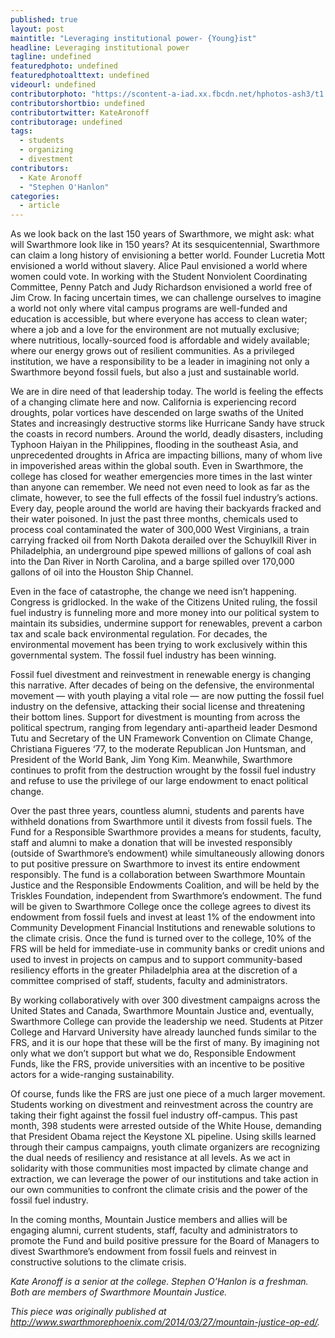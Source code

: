 ```yaml
---
published: true
layout: post
maintitle: "Leveraging institutional power- {Young}ist"
headline: Leveraging institutional power
tagline: undefined
featuredphoto: undefined
featuredphotoalttext: undefined
videourl: undefined
contributorphoto: "https://scontent-a-iad.xx.fbcdn.net/hphotos-ash3/t1.0-9/553158_10200756563619851_1919643485_n.jpg"
contributorshortbio: undefined
contributortwitter: KateAronoff
contributorage: undefined
tags: 
  - students
  - organizing
  - divestment
contributors: 
  - Kate Aronoff
  - "Stephen O'Hanlon"
categories: 
  - article
---
```


As we look back on the last 150 years of Swarthmore, we might ask: what will Swarthmore look like in 150 years? At its sesquicentennial, Swarthmore can claim a long history of envisioning a better world. Founder Lucretia Mott envisioned a world without slavery. Alice Paul envisioned a world where women could vote. In working with the Student Nonviolent Coordinating Committee, Penny Patch and Judy Richardson envisioned a world free of Jim Crow. In facing uncertain times, we can challenge ourselves to imagine a world not only where vital campus programs are well-funded and education is accessible, but where everyone has access to clean water; where a job and a love for the environment are not mutually exclusive; where nutritious, locally-sourced food is affordable and widely available; where our energy grows out of resilient communities. As a privileged institution, we have a responsibility to be a leader in imagining not only a Swarthmore beyond fossil fuels, but also a just and sustainable world.

We are in dire need of that leadership today. The world is feeling the effects of a changing climate here and now. California is experiencing record droughts, polar vortices have descended on large swaths of the United States and increasingly destructive storms like Hurricane Sandy have struck the coasts in record numbers. Around the world, deadly disasters, including Typhoon Haiyan in the Philippines, flooding in the southeast Asia, and unprecedented droughts in Africa are impacting billions, many of whom live in impoverished areas within the global south. Even in Swarthmore, the college has closed for weather emergencies more times in the last winter than anyone can remember. We need not even need to look as far as the climate, however, to see the full effects of the fossil fuel industry’s actions. Every day, people around the world are having their backyards fracked and their water poisoned. In just the past three months, chemicals used to process coal contaminated the water of 300,000 West Virginians, a train carrying fracked oil from North Dakota derailed over the Schuylkill River in Philadelphia, an underground pipe spewed millions of gallons of coal ash into the Dan River in North Carolina, and a barge spilled over 170,000 gallons of oil into the Houston Ship Channel.

Even in the face of catastrophe, the change we need isn’t happening. Congress is gridlocked. In the wake of the Citizens United ruling, the fossil fuel industry is funneling more and more money into our political system to maintain its subsidies, undermine support for renewables, prevent a carbon tax and scale back environmental regulation. For decades, the environmental movement has been trying to work exclusively within this governmental system. The fossil fuel industry has been winning.

Fossil fuel divestment and reinvestment in renewable energy is changing this narrative. After decades of being on the defensive, the environmental movement — with youth playing a vital role — are now putting the fossil fuel industry on the defensive, attacking their social license and threatening their bottom lines. Support for divestment is mounting from across the political spectrum, ranging from legendary anti-apartheid leader Desmond Tutu and Secretary of the UN Framework Convention on Climate Change, Christiana Figueres ‘77, to the moderate Republican Jon Huntsman, and President of the World Bank, Jim Yong Kim. Meanwhile, Swarthmore continues to profit from the destruction wrought by the fossil fuel industry and refuse to use the privilege of our large endowment to enact political change.

Over the past three years, countless alumni, students and parents have withheld donations from Swarthmore until it divests from fossil fuels. The Fund for a Responsible Swarthmore provides a means for students, faculty, staff and alumni to make a donation that will be invested responsibly (outside of Swarthmore’s endowment) while simultaneously allowing donors to put positive pressure on Swarthmore to invest its entire endowment responsibly. The fund is a collaboration between Swarthmore Mountain Justice and the Responsible Endowments Coalition, and will be held by the Triskles Foundation, independent from Swarthmore’s endowment. The fund will be given to Swarthmore College once the college agrees to divest its endowment from fossil fuels and invest at least 1% of the endowment into Community Development Financial Institutions and renewable solutions to the climate crisis. Once the fund is turned over to the college, 10% of the FRS will be held for immediate-use in community banks or credit unions and used to invest in projects on campus and to support community-based resiliency efforts in the greater Philadelphia area at the discretion of a committee comprised of staff, students, faculty and administrators.

By working collaboratively with over 300 divestment campaigns across the United States and Canada, Swarthmore Mountain Justice and, eventually, Swarthmore College can provide the leadership we need. Students at Pitzer College and Harvard University have already launched funds similar to the FRS, and it is our hope that these will be the first of many. By imagining not only what we don’t support but what we do, Responsible Endowment Funds, like the FRS, provide universities with an incentive to be positive actors for a wide-ranging sustainability.

Of course, funds like the FRS are just one piece of a much larger movement. Students working on divestment and reinvestment across the country are taking their fight against the fossil fuel industry off-campus. This past month, 398 students were arrested outside of the White House, demanding that President Obama reject the Keystone XL pipeline. Using skills learned through their campus campaigns, youth climate organizers are recognizing the dual needs of resiliency and resistance at all levels. As we act in solidarity with those communities most impacted by climate change and extraction, we can leverage the power of our institutions and take action in our own communities to confront the climate crisis and the power of the fossil fuel industry.

In the coming months, Mountain Justice members and allies will be engaging alumni, current students, staff, faculty and administrators to promote the Fund and build positive pressure for the Board of Managers to divest Swarthmore’s endowment from fossil fuels and reinvest in constructive solutions to the climate crisis.

_Kate Aronoff  is a senior at the college. Stephen O’Hanlon is a freshman. Both are members of Swarthmore Mountain Justice._

_This piece was originally published at http://www.swarthmorephoenix.com/2014/03/27/mountain-justice-op-ed/._